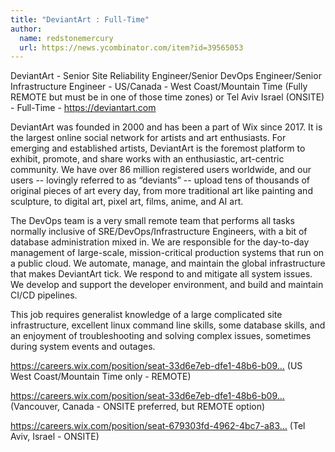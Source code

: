 ```yaml
---
title: "DeviantArt : Full-Time"
author:
  name: redstonemercury
  url: https://news.ycombinator.com/item?id=39565053
---
```

DeviantArt - Senior Site Reliability Engineer&#x2F;Senior DevOps Engineer&#x2F;Senior Infrastructure Engineer - US&#x2F;Canada - West Coast&#x2F;Mountain Time (Fully REMOTE but must be in one of those time zones) or Tel Aviv Israel (ONSITE) - Full-Time - <a href="https:&#x2F;&#x2F;deviantart.com" rel="nofollow">https:&#x2F;&#x2F;deviantart.com</a>

DeviantArt was founded in 2000 and has been a part of Wix since 2017. It is the largest online social network for artists and art enthusiasts. For emerging and established artists, DeviantArt is the foremost platform to exhibit, promote, and share works with an enthusiastic, art-centric community. We have over 86 million registered users worldwide, and our users -- lovingly referred to as “deviants” -- upload tens of thousands of original pieces of art every day, from more traditional art like painting and sculpture, to digital art, pixel art, films, anime, and AI art.

The DevOps team is a very small remote team that performs all tasks normally inclusive of SRE&#x2F;DevOps&#x2F;Infrastructure Engineers, with a bit of database administration mixed in. We are responsible for the day-to-day management of large-scale, mission-critical production systems that run on a public cloud. We automate, manage, and maintain the global infrastructure that makes DeviantArt tick. We respond to and mitigate all system issues. We develop and support the developer environment, and build and maintain CI&#x2F;CD pipelines.

This job requires generalist knowledge of a large complicated site infrastructure, excellent linux command line skills, some database skills, and an enjoyment of troubleshooting and solving complex issues, sometimes during system events and outages.

<a href="https:&#x2F;&#x2F;careers.wix.com&#x2F;position&#x2F;seat-33d6e7eb-dfe1-48b6-b094-5cbce1f73742-743999969131889" rel="nofollow">https:&#x2F;&#x2F;careers.wix.com&#x2F;position&#x2F;seat-33d6e7eb-dfe1-48b6-b09...</a> (US West Coast&#x2F;Mountain Time only - REMOTE)

<a href="https:&#x2F;&#x2F;careers.wix.com&#x2F;position&#x2F;seat-33d6e7eb-dfe1-48b6-b094-5cbce1f73742-743999969458613" rel="nofollow">https:&#x2F;&#x2F;careers.wix.com&#x2F;position&#x2F;seat-33d6e7eb-dfe1-48b6-b09...</a> (Vancouver, Canada - ONSITE preferred, but REMOTE option)

<a href="https:&#x2F;&#x2F;careers.wix.com&#x2F;position&#x2F;seat-679303fd-4962-4bc7-a83c-ffcff0d02bb1-743999968885913" rel="nofollow">https:&#x2F;&#x2F;careers.wix.com&#x2F;position&#x2F;seat-679303fd-4962-4bc7-a83...</a> (Tel Aviv, Israel - ONSITE)
